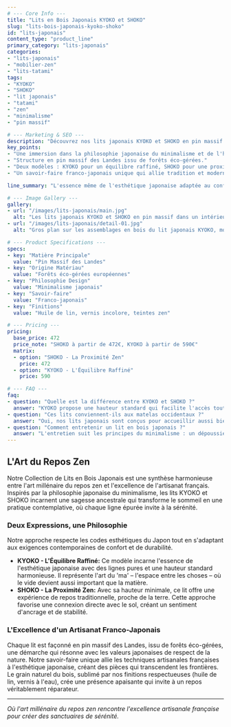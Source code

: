 ```yaml
---
# --- Core Info ---
title: "Lits en Bois Japonais KYOKO et SHOKO"
slug: "lits-bois-japonais-kyoko-shoko"
id: "lits-japonais"
content_type: "product_line"
primary_category: "lits-japonais"
categories:
- "lits-japonais"
- "mobilier-zen"
- "lits-tatami"
tags:
- "KYOKO"
- "SHOKO"
- "lit japonais"
- "tatami"
- "zen"
- "minimalisme"
- "pin massif"

# --- Marketing & SEO ---
description: "Découvrez nos lits japonais KYOKO et SHOKO en pin massif. L'art millénaire du repos zen allié à l'excellence artisanale française pour un sommeil harmonieux."
key_points:
- "Une immersion dans la philosophie japonaise du minimalisme et de l'harmonie."
- "Structure en pin massif des Landes issu de forêts éco-gérées."
- "Deux modèles : KYOKO pour un équilibre raffiné, SHOKO pour une proximité zen."
- "Un savoir-faire franco-japonais unique qui allie tradition et modernité."

line_summary: "L'essence même de l'esthétique japonaise adaptée au confort occidental, pour des nuits sereines et un design épuré."

# --- Image Gallery ---
gallery:
- url: "/images/lits-japonais/main.jpg"
  alt: "Les lits japonais KYOKO et SHOKO en pin massif dans un intérieur zen et minimaliste."
- url: "/images/lits-japonais/detail-01.jpg"
  alt: "Gros plan sur les assemblages en bois du lit japonais KYOKO, montrant la pureté des lignes."

# --- Product Specifications ---
specs:
- key: "Matière Principale"
  value: "Pin Massif des Landes"
- key: "Origine Matériau"
  value: "Forêts éco-gérées européennes"
- key: "Philosophie Design"
  value: "Minimalisme japonais"
- key: "Savoir-faire"
  value: "Franco-japonais"
- key: "Finitions"
  value: "Huile de lin, vernis incolore, teintes zen"

# --- Pricing ---
pricing:
  base_price: 472
  price_note: "SHOKO à partir de 472€, KYOKO à partir de 590€"
  matrix:
  - option: "SHOKO - La Proximité Zen"
    price: 472
  - option: "KYOKO - L'Équilibre Raffiné"
    price: 590

# --- FAQ ---
faq:
- question: "Quelle est la différence entre KYOKO et SHOKO ?"
  answer: "KYOKO propose une hauteur standard qui facilite l'accès tout en conservant une esthétique japonaise. SHOKO, plus bas, offre une expérience traditionnelle plus authentique, favorisant une connexion directe avec la terre."
- question: "Ces lits conviennent-ils aux matelas occidentaux ?"
  answer: "Oui, nos lits japonais sont conçus pour accueillir aussi bien les futons traditionnels que les matelas occidentaux (latex, mousse), s'adaptant ainsi à vos habitudes de sommeil."
- question: "Comment entretenir un lit en bois japonais ?"
  answer: "L'entretien suit les principes du minimalisme : un dépoussiérage régulier et l'application occasionnelle d'une huile de lin suffisent à préserver la beauté naturelle du pin massif."
---
```


## L'Art du Repos Zen

Notre Collection de Lits en Bois Japonais est une synthèse harmonieuse entre l'art millénaire du repos zen et l'excellence de l'artisanat français. Inspirés par la philosophie japonaise du minimalisme, les lits KYOKO et SHOKO incarnent une sagesse ancestrale qui transforme le sommeil en une pratique contemplative, où chaque ligne épurée invite à la sérénité.

### Deux Expressions, une Philosophie

Notre approche respecte les codes esthétiques du Japon tout en s'adaptant aux exigences contemporaines de confort et de durabilité.

- **KYOKO - L'Équilibre Raffiné:** Ce modèle incarne l'essence de l'esthétique japonaise avec des lignes pures et une hauteur standard harmonieuse. Il représente l'art du 'ma' – l'espace entre les choses – où le vide devient aussi important que la matière.
- **SHOKO - La Proximité Zen:** Avec sa hauteur minimale, ce lit offre une expérience de repos traditionnelle, proche de la terre. Cette approche favorise une connexion directe avec le sol, créant un sentiment d'ancrage et de stabilité.

### L'Excellence d'un Artisanat Franco-Japonais

Chaque lit est façonné en pin massif des Landes, issu de forêts éco-gérées, une démarche qui résonne avec les valeurs japonaises de respect de la nature. Notre savoir-faire unique allie les techniques artisanales françaises à l'esthétique japonaise, créant des pièces qui transcendent les frontières. Le grain naturel du bois, sublimé par nos finitions respectueuses (huile de lin, vernis à l'eau), crée une présence apaisante qui invite à un repos véritablement réparateur.

---
_Où l'art millénaire du repos zen rencontre l'excellence artisanale française pour créer des sanctuaires de sérénité._